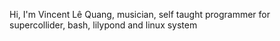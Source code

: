 Hi, I'm Vincent Lê Quang, musician, self taught programmer for supercollider, bash, lilypond and linux system

